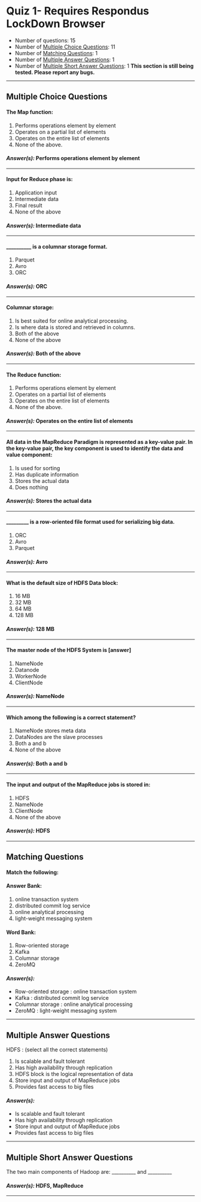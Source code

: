 # Quiz 1- Requires Respondus LockDown Browser

- Number of questions: 15
- Number of [Multiple Choice Questions](#multiple-choice-questions): 11
- Number of [Matching Questions](#matching-questions): 1
- Number of [Multiple Answer Questions](#multiple-answer-questions): 1
- Number of [Multiple Short Answer Questions](#multiple-short-answer-questions): 1 **This section is still being tested. Please report any bugs.**



---


## Multiple Choice Questions
#### The Map function:
1. Performs operations element by element
2. Operates on a partial list of elements
3. Operates on the entire list of elements
4. None of the above.

#### _Answer(s):_ Performs operations element by element

---

#### Input for Reduce phase is:
1. Application input
2. Intermediate data
3. Final result
4. None of the above

#### _Answer(s):_ Intermediate data

---

#### __________ is a columnar storage format.
1. Parquet
2. Avro
3. ORC

#### _Answer(s):_ ORC

---

#### Columnar storage:
1. Is best suited for online analytical processing.
2. Is where data is stored and retrieved in columns.
3. Both of the above
4. None of the above

#### _Answer(s):_ Both of the above

---

#### The Reduce function:
1. Performs operations element by element
2. Operates on a partial list of elements
3. Operates on the entire list of elements
4. None of the above.

#### _Answer(s):_ Operates on the entire list of elements

---

#### All data in the MapReduce Paradigm is represented as a key-value pair. In the key-value pair, the key component is used to identify the data and value component:
1. Is used for sorting
2. Has duplicate information
3. Stores the actual data
4. Does nothing

#### _Answer(s):_ Stores the actual data

---

#### _________ is a row-oriented file format used for serializing big data.
1. ORC
2. Avro
3. Parquet

#### _Answer(s):_ Avro

---

#### What is the default size of HDFS Data block:
1. 16 MB
2. 32 MB
3. 64 MB
4. 128 MB

#### _Answer(s):_ 128 MB

---

#### The master node of the HDFS System is [answer]
1. NameNode
2. Datanode
3. WorkerNode
4. ClientNode

#### _Answer(s):_ NameNode

---

#### Which among the following is a correct statement?
1. NameNode stores meta data
2. DataNodes are the slave processes
3. Both a and b
4. None of the above

#### _Answer(s):_ Both a and b

---

#### The input and output of the MapReduce jobs is stored in:
1. HDFS
2. NameNode
3. ClientNode
4. None of the above

#### _Answer(s):_ HDFS

---

## Matching Questions
#### Match the following:
#### Answer Bank:
1. online transaction system
2. distributed commit log service
3. online analytical processing
4. light-weight messaging system

#### Word Bank:
1. Row-oriented storage
2. Kafka
3. Columnar storage
4. ZeroMQ


#### _Answer(s):_
 
- Row-oriented storage : online transaction system 
- Kafka : distributed commit log service 
- Columnar storage : online analytical processing 
- ZeroMQ : light-weight messaging system

---

## Multiple Answer Questions
HDFS : (select all the correct statements)
1. Is scalable and fault tolerant
2. Has high availability through replication
3. HDFS block is the logical representation of data
4. Store input and output of MapReduce jobs
5. Provides fast access to big files

#### _Answer(s):_
- Is scalable and fault tolerant
- Has high availability through replication
- Store input and output of MapReduce jobs
- Provides fast access to big files

---

## Multiple Short Answer Questions
The two main components of Hadoop are: __________ and __________


#### _Answer(s):_ HDFS, MapReduce

---

